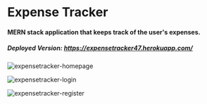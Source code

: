 # Expense Tracker

#### MERN stack application that keeps track of the user's expenses.

##### Deployed Version: https://expensetracker47.herokuapp.com/

![expensetracker-homepage](https://user-images.githubusercontent.com/44681780/78200174-a9950280-7442-11ea-99c9-c7b8f68872af.jpg)

![expensetracker-login](https://user-images.githubusercontent.com/44681780/78200175-aa2d9900-7442-11ea-8aeb-7ecd2b542203.jpg)

![expensetracker-register](https://user-images.githubusercontent.com/44681780/78200176-aac62f80-7442-11ea-82da-005c26971094.jpg)

